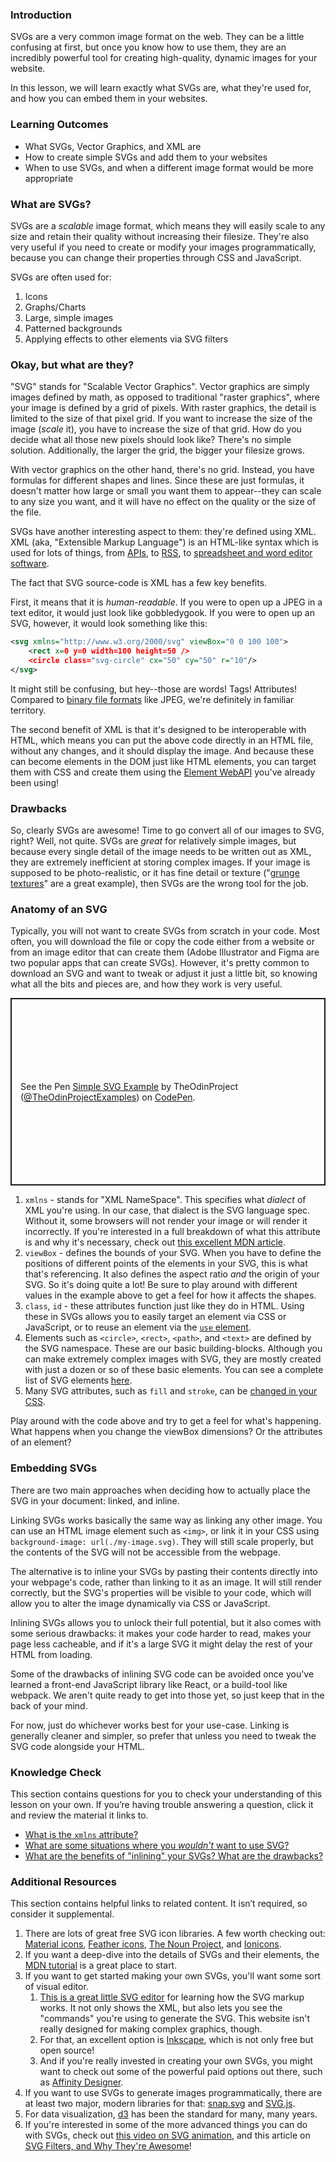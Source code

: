 ### Introduction

SVGs are a very common image format on the web. They can be a little confusing at first, but once you know how to use them, they are an incredibly powerful tool for creating high-quality, dynamic images for your website.

In this lesson, we will learn exactly what SVGs are, what they're used for, and how you can embed them in your websites.

### Learning Outcomes

-   What SVGs, Vector Graphics, and XML are
-   How to create simple SVGs and add them to your websites
-   When to use SVGs, and when a different image format would be more appropriate

### What are SVGs?

SVGs are a _scalable_ image format, which means they will easily scale to any size and retain their quality without increasing their filesize. They're also very useful if you need to create or modify your images programmatically, because you can change their properties through CSS and JavaScript.

SVGs are often used for:

1.  Icons
2.  Graphs/Charts
3.  Large, simple images
4.  Patterned backgrounds
5.  Applying effects to other elements via SVG filters

### Okay, but what are they?

"SVG" stands for "Scalable Vector Graphics". Vector graphics are simply images defined by math, as opposed to traditional "raster graphics", where your image is defined by a grid of pixels. With raster graphics, the detail is limited to the size of that pixel grid. If you want to increase the size of the image (_scale_ it), you have to increase the size of that grid. How do you decide what all those new pixels should look like? There's no simple solution. Additionally, the larger the grid, the bigger your filesize grows.

With vector graphics on the other hand, there's no grid. Instead, you have formulas for different shapes and lines. Since these are just formulas, it doesn't matter how large or small you want them to appear--they can scale to any size you want, and it will have no effect on the quality or the size of the file.

SVGs have another interesting aspect to them: they're defined using XML. XML (aka, "Extensible Markup Language") is an HTML-like syntax which is used for lots of things, from [APIs](https://en.wikipedia.org/wiki/API), to [RSS](https://en.wikipedia.org/wiki/RSS), to [spreadsheet and word editor software](https://en.wikipedia.org/wiki/Office_Open_XML).

The fact that SVG source-code is XML has a few key benefits.

First, it means that it is _human-readable_. If you were to open up a JPEG in a text editor, it would just look like gobbledygook. If you were to open up an SVG, however, it would look something like this:

~~~xml
<svg xmlns="http://www.w3.org/2000/svg" viewBox="0 0 100 100">
    <rect x=0 y=0 width=100 height=50 />
    <circle class="svg-circle" cx="50" cy="50" r="10"/>
</svg>
~~~

It might still be confusing, but hey--those are words! Tags! Attributes! Compared to [binary file formats](https://en.wikipedia.org/wiki/Binary_file) like JPEG, we're definitely in familiar territory.

The second benefit of XML is that it's designed to be interoperable with HTML, which means you can put the above code directly in an HTML file, without any changes, and it should display the image. And because these can become elements in the DOM just like HTML elements, you can target them with CSS and create them using the [Element WebAPI](https://developer.mozilla.org/en-US/docs/Web/API/Element) you've already been using!

### Drawbacks

So, clearly SVGs are awesome! Time to go convert all of our images to SVG, right? Well, not quite. SVGs are _great_ for relatively simple images, but because every single detail of the image needs to be written out as XML, they are extremely inefficient at storing complex images. If your image is supposed to be photo-realistic, or it has fine detail or texture ("[grunge textures](https://unsplash.com/s/photos/grunge-texture)" are a great example), then SVGs are the wrong tool for the job.

### Anatomy of an SVG

Typically, you will not want to create SVGs from scratch in your code. Most often, you will download the file or copy the code either from a website or from an image editor that can create them (Adobe Illustrator and Figma are two popular apps that can create SVGs). However, it's pretty common to download an SVG and want to tweak or adjust it just a little bit, so knowing what all the bits and pieces are, and how they work is very useful.

<p class="codepen" data-height="300" data-theme-id="dark" data-default-tab="css,result" data-slug-hash="NWaGdmL" data-editable="true" data-user="TheOdinProjectExamples" style="height: 300px; box-sizing: border-box; display: flex; align-items: center; justify-content: center; border: 2px solid; margin: 1em 0; padding: 1em;">
  <span>See the Pen <a href="https://codepen.io/TheOdinProjectExamples/pen/NWaGdmL">
  Simple SVG Example</a> by TheOdinProject (<a href="https://codepen.io/TheOdinProjectExamples">@TheOdinProjectExamples</a>)
  on <a href="https://codepen.io">CodePen</a>.</span>
</p>
<script async src="https://cpwebassets.codepen.io/assets/embed/ei.js"></script>

1.  `xmlns` - stands for "XML NameSpace". This specifies what _dialect_ of XML you're using. In our case, that dialect is the SVG language spec. Without it, some browsers will not render your image or will render it incorrectly. If you're interested in a full breakdown of what this attribute is and why it's necessary, check out [this excellent MDN article](https://developer.mozilla.org/en-US/docs/Web/SVG/Namespaces_Crash_Course).
2.  `viewBox` - defines the bounds of your SVG. When you have to define the positions of different points of the elements in your SVG, this is what that's referencing. It also defines the aspect ratio _and_ the origin of your SVG. So it's doing quite a lot! Be sure to play around with different values in the example above to get a feel for how it affects the shapes.
3.  `class`, `id` - these attributes function just like they do in HTML. Using these in SVGs allows you to easily target an element via CSS or JavaScript, or to reuse an element via the [`use` element](https://developer.mozilla.org/en-US/docs/Web/SVG/Element/use).
4.  Elements such as `<circle>`, `<rect>`, `<path>`, and `<text>` are defined by the SVG namespace. These are our basic building-blocks. Although you can make extremely complex images with SVG, they are mostly created with just a dozen or so of these basic elements. You can see a complete list of SVG elements [here](https://developer.mozilla.org/en-US/docs/Web/SVG/Element).
5.  Many SVG attributes, such as `fill` and `stroke`, can be [changed in your CSS](https://css-tricks.com/svg-properties-and-css/).

Play around with the code above and try to get a feel for what's happening. What happens when you change the viewBox dimensions? Or the attributes of an element?

### Embedding SVGs

There are two main approaches when deciding how to actually place the SVG in your document: linked, and inline.

Linking SVGs works basically the same way as linking any other image. You can use an HTML image element such as `<img>`, or link it in your CSS using `background-image: url(./my-image.svg)`. They will still scale properly, but the contents of the SVG will not be accessible from the webpage.

The alternative is to inline your SVGs by pasting their contents directly into your webpage's code, rather than linking to it as an image. It will still render correctly, but the SVG's properties will be visible to your code, which will allow you to alter the image dynamically via CSS or JavaScript.

Inlining SVGs allows you to unlock their full potential, but it also comes with some serious drawbacks: it makes your code harder to read, makes your page less cacheable, and if it's a large SVG it might delay the rest of your HTML from loading.

Some of the drawbacks of inlining SVG code can be avoided once you've learned a front-end JavaScript library like React, or a build-tool like webpack. We aren't quite ready to get into those yet, so just keep that in the back of your mind.

For now, just do whichever works best for your use-case. Linking is generally cleaner and simpler, so prefer that unless you need to tweak the SVG code alongside your HTML.

### Knowledge Check

This section contains questions for you to check your understanding of this lesson on your own. If you’re having trouble answering a question, click it and review the material it links to.

-   [What is the `xmlns` attribute?](#anatomy-of-an-svg)
-   [What are some situations where you _wouldn't_ want to use SVG?](#drawbacks)
-   [What are the benefits of "inlining" your SVGs? What are the drawbacks?](#embedding-svgs)

### Additional Resources

This section contains helpful links to related content. It isn’t required, so consider it supplemental.

1.  There are lots of great free SVG icon libraries. A few worth checking out: [Material icons](https://fonts.google.com/icons), [Feather icons](https://feathericons.com/), [The Noun Project](https://thenounproject.com/term/free/), and [Ionicons](https://ionic.io/ionicons).
2.  If you want a deep-dive into the details of SVGs and their elements, the [MDN tutorial](https://developer.mozilla.org/en-US/docs/Web/SVG/Tutorial) is a great place to start.
3.  If you want to get started making your own SVGs, you'll want some sort of visual editor.
    1.  [This is a great little SVG editor](https://yqnn.github.io/svg-path-editor) for learning how the SVG markup works. It not only shows the XML, but also lets you see the "commands" you're using to generate the SVG. This website isn't really designed for making complex graphics, though.
    2.  For that, an excellent option is [Inkscape](https://inkscape.org/), which is not only free but open source!
    3.  And if you're really invested in creating your own SVGs, you might want to check out some of the powerful paid options out there, such as [Affinity Designer](https://affinity.serif.com/designer/).
4.  If you want to use SVGs to generate images programmatically, there are at least two major, modern libraries for that: [snap.svg](http://snapsvg.io/) and [SVG.js](https://svgjs.dev/docs/3.0/).
5.  For data visualization, [d3](https://d3js.org/) has been the standard for many, many years.
6.  If you're interested in some of the more advanced things you can do with SVGs, check out [this video on SVG animation](https://www.youtube.com/watch?v=UTHgr6NLeEw), and this article on [SVG Filters, and Why They're Awesome](https://www.smashingmagazine.com/2015/05/why-the-svg-filter-is-awesome/)!
